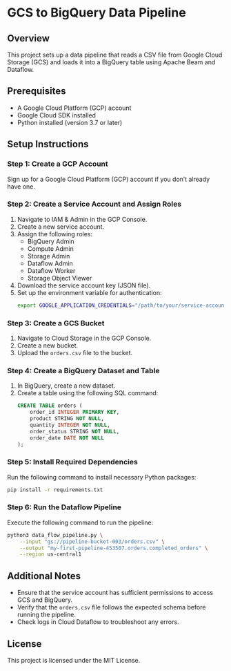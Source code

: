 # GCS to BigQuery Data Pipeline

## Overview
This project sets up a data pipeline that reads a CSV file from Google Cloud Storage (GCS) and loads it into a BigQuery table using Apache Beam and Dataflow.

## Prerequisites
- A Google Cloud Platform (GCP) account
- Google Cloud SDK installed
- Python installed (version 3.7 or later)

## Setup Instructions

### Step 1: Create a GCP Account
Sign up for a Google Cloud Platform (GCP) account if you don’t already have one.

### Step 2: Create a Service Account and Assign Roles
1. Navigate to IAM & Admin in the GCP Console.
2. Create a new service account.
3. Assign the following roles:
   - BigQuery Admin
   - Compute Admin
   - Storage Admin
   - Dataflow Admin
   - Dataflow Worker
   - Storage Object Viewer
4. Download the service account key (JSON file).
5. Set up the environment variable for authentication:
   ```sh
   export GOOGLE_APPLICATION_CREDENTIALS="/path/to/your/service-account-key.json"
   ```

### Step 3: Create a GCS Bucket
1. Navigate to Cloud Storage in the GCP Console.
2. Create a new bucket.
3. Upload the `orders.csv` file to the bucket.

### Step 4: Create a BigQuery Dataset and Table
1. In BigQuery, create a new dataset.
2. Create a table using the following SQL command:
   ```sql
   CREATE TABLE orders (
       order_id INTEGER PRIMARY KEY,
       product STRING NOT NULL,
       quantity INTEGER NOT NULL,
       order_status STRING NOT NULL,
       order_date DATE NOT NULL
   );
   ```

### Step 5: Install Required Dependencies
Run the following command to install necessary Python packages:
```sh
pip install -r requirements.txt
```

### Step 6: Run the Dataflow Pipeline
Execute the following command to run the pipeline:
```sh
python3 data_flow_pipeline.py \
    --input "gs://pipeline-bucket-003/orders.csv" \
    --output "my-first-pipeline-453507.orders.completed_orders" \
    --region us-central1
```

## Additional Notes
- Ensure that the service account has sufficient permissions to access GCS and BigQuery.
- Verify that the `orders.csv` file follows the expected schema before running the pipeline.
- Check logs in Cloud Dataflow to troubleshoot any errors.

## License
This project is licensed under the MIT License.
